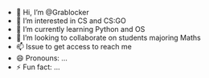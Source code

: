 - 👋 Hi, I’m @Grablocker
- 👀 I’m interested in CS and CS:GO
- 🌱 I’m currently learning Python and OS
- 💞️ I’m looking to collaborate on students majoring Maths
- 📫 Issue to get access to reach me
- 😄 Pronouns: ...
- ⚡ Fun fact: ...

<!---
Grablocker/Grablocker is a ✨ special ✨ repository because its `README.md` (this file) appears on your GitHub profile.
You can click the Preview link to take a look at your changes.
--->
